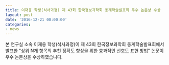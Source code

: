```yaml
---
title: 이재웅 학생(석사과정) 제 43회 한국정보과학회 동계학술발표회 우수 논문상 수상
layout: post
date: '2016-12-21 00:00:00'
categories:
- news
---
```


본 연구실 소속 이재웅 학생(석사과정)이 제 43회 한국정보과학회 동계학술발표회에서 발표한 "상위 N개 항목의 추천 정확도 향상을 위한 효과적인 선호도 표현 방법" 논문이 우수 논문상을 수상하였습니다.